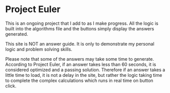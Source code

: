 # Project Euler

This is an ongoing project that I add to as I make progress.  All the logic is built into the algorithms file and the buttons simply display the answers generated.

This site is NOT an answer guide.  It is only to demonstrate my personal logic and problem solving skills. 

Please note that some of the answers may take some time to generate.  According to Project Euler, if an answer takes less than 60 seconds, it is considered optimized and a passing solution. Therefore if an answer takes a little time to load, it is not a delay in the site, but rather the logic taking time to complete the complex calculations which runs in real time on button click.
        